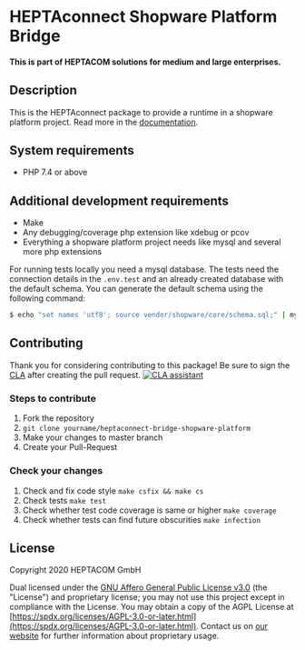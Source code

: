 # HEPTAconnect Shopware Platform Bridge
#### This is part of HEPTACOM solutions for medium and large enterprises.

## Description

This is the HEPTAconnect package to provide a runtime in a shopware platform project.
Read more in the [documentation](https://heptaconnect.io/).


## System requirements

* PHP 7.4 or above


## Additional development requirements

* Make
* Any debugging/coverage php extension like xdebug or pcov
* Everything a shopware platform project needs like mysql and several more php extensions

For running tests locally you need a mysql database.
The tests need the connection details in the `.env.test` and an already created database with the default schema.
You can generate the default schema using the following command:
```bash
$ echo "set names 'utf8'; source vendor/shopware/core/schema.sql;" | mysql # your credentials
```

## Contributing

Thank you for considering contributing to this package! Be sure to sign the [CLA](./CLA.md) after creating the pull request. [![CLA assistant](https://cla-assistant.io/readme/badge/HEPTACOM/heptaconnect-bridge-shopware-platform)](https://cla-assistant.io/HEPTACOM/heptaconnect-bridge-shopware-platform)


### Steps to contribute

1. Fork the repository
2. `git clone yourname/heptaconnect-bridge-shopware-platform`
3. Make your changes to master branch
4. Create your Pull-Request


### Check your changes

1. Check and fix code style `make csfix && make cs`
2. Check tests `make test`
3. Check whether test code coverage is same or higher `make coverage`
4. Check whether tests can find future obscurities `make infection`


## License

Copyright 2020 HEPTACOM GmbH

Dual licensed under the [GNU Affero General Public License v3.0](./LICENSE.md) (the "License") and proprietary license; you may not use this project except in compliance with the License.
You may obtain a copy of the AGPL License at [https://spdx.org/licenses/AGPL-3.0-or-later.html](https://spdx.org/licenses/AGPL-3.0-or-later.html).
Contact us on [our website](https://www.heptacom.de) for further information about proprietary usage.

